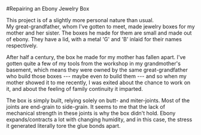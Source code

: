 #Repairing an Ebony Jewelry Box

This project is of a slightly more personal nature than usual.  
My great-grandfather, whom I've gotten to meet, made jewelry boxes for my mother
and her sister. The boxes he made for them are small and made out of ebony. They
have a lid, with a metal 'G' and 'B' inlaid for their names respectively.

After half a century, the box he made for my mother has fallen apart. I've
gotten quite a few of my tools from the workshop in my grandmother's basement,
which means they were owned by the same great-grandfather who build those boxes
--- maybe even _to_ build them --- and so when my mother showed it to me
recently, I was exited about the chance to work on it, and about the feeling of
family continuity it imparted.

The box is simply built, relying solely on butt- and miter-joints. Most of the
joints are end-grain to side-grain. It seems to me that the lack of mechanical
strength in these joints is why the box didn't hold. Ebony expands/contracts a
lot with changing humidity, and in this case, the stress it generated literally
tore the glue bonds apart.

